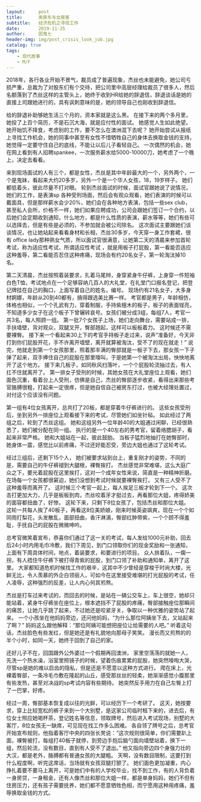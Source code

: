 ```yaml
---
layout:     post
title:      男房东与女房客
subtitle:   经济危机之寻找工作
date:       2019-11-25
author:     团鬼七
header-img: img/post_crisis_look_job.jpg
catalog: true
tags:
    - 现代故事
    - M/F
---
```


2018年，各行各业开始不景气，裁员成了普遍现象，杰丝也未能避免，她公司亏损严重，总裁为了对股东们有个交待，把公司里中高层经理给裁员了很多人，然后名额落到了杰丝这样的主管头上，她终于收到HR给她的辞退信，辞退谈话是她的直接上司跟她进行的，具有讽刺意味的是，她的领导自己也刚收到辞退信。



给的辞退补助够她生活三个月的，资本家就是这么黑。 在接下来的两个多月里，她投了上百个简历，不是石沉大海，就是应付性的面试。 她感觉人生如此绝望。 她开始饥不择食，考虑别的工作，要不怎么在澳洲混下去呢？ 她开始尝试从报纸上寻找工作机会，她的同事中甚至有女性不惜牺牲自己的身体去换取金钱的支持，她觉得一定要守住自己的底线，不能让以后儿子看轻自己。 一次偶然的机会，她在网上看到有人招聘spankee，一次服务薪水给5000-10000刀，她考虑了一个晚上，决定去看看。 




来到现场面试的人有三个，都是女性，杰丝是其中年龄最大的一个，另外两个，一个是鬼妹，看起来大约20多岁，另外一个是一个华人女孩，18，19岁样子。 她们都低着头，彼此尽量不打对眼。 轮到杰丝面试的时候，面试官跟她说了说情况，她们的工作，是表演sp 各种受刑场面，然后会有观众观看，她们表演的时候可以戴面具，但是那样薪水会少20%，她们会在各种地方表演，包括一些sex club，甚至私人会所，价格不一样，她们如果应聘成功，公司会跟她们签订一个合约，以后她们会定期收到通知，什么地方，都是什么性质的表演，薪水等等，她们有些可以选择去，但是有些是必须的，不参加就会被公司除名。 这次面试主要跟她们谈谈情况，也让她站起来看看身材和长相，杰丝30多岁，今天穿一身工作套裙，很有 office lady那种熟女气质，所以面试官很满意，让她第二天的清晨来参加首轮考试，称为适应性考试，所谓适应性考试 ，就是用板子打屁股，第一看能否适应这种羞辱，第二看能否忍住这种疼痛，现场会有约20名女子，第一轮淘汰掉10名。 




第二天清晨，杰丝按照着装要求，扎着马尾辫，身穿紧身牛仔裤，上身穿一件短袖白色T恤，考试地点在一个足够容纳几百人的大礼堂，在礼堂门口报名登记，把登记牌挂在自己的胸口，上面写着自己的姓名，编号。 现场约有21名女子，大多身材婀娜，年龄从20到40都有，搞得跟选美比赛一样。 考官都是男子，年龄相仿，体格也相似，一个个孔武有力，穿着制服，手持紫檀木的板子，板子的表面锃亮，不知道多少女子在这个板子下曾辗转哀号。女孩们被分成3组，每组7人，考官一共3名，每人照顾一组。 第一批7个女孩子上场，她们走向舞台，需要站成一排，手扶墙壁，背对观众，双腿叉开，臀部翘起，这样可以板板着力。 这时候还不需要裸臀。 接下来一个看起来30上下的考官手持板子走过来，说声“准备好，今天非打到你们屁股开花，手不许离开墙壁，离开就算被淘汰，受不了的现在就走！”  说完，他就走到第一个女孩那里，照着那丰满的臀部就是一板子下去，那女孩一下子弹了起来，双手捧住自己的屁股在那里嚎叫，于是她第一个被淘汰出局，怏怏地离开了这个地方。  接下来几板子，如同秋风扫落叶，一个个屁股轮流抽过去，有人扛不住就离开了。 第一排女子受刑的时候，其她女孩在大礼堂座位上观看，她们面色沉重，看着台上人受刑，仿佛是自己，杰丝的臀部逐步收紧，看得出来那些考官胳膊很粗，打起来一定很疼，但是她自信自己被房东打过，也被大经理处置过，对付这个应该没有问题。 




第一组有4位女孩离开，总共打了20板，都是穿着牛仔裤进行的。  这些女孩受刑后，坐到另外一排座位上观看接下来的考试，尽管她们如坐针毡。  如此经过了两组之后，轮到了杰丝这组。  她和这组另外一位年龄40的大姐通过闲聊，已经很熟悉了，她们被分配在同一组。  执行的是一个40左右的男考官，留着络腮胡子，看起来非常严格。  她和大姐站在一起，彼此鼓励。 当板子猛烈地抽打在她臀部时，她身体一震，感觉比以前疼痛，不过还好能忍受，旁边大姐也通过了这轮考试。  



经过三组后，还剩下15个人， 她们被要求站到台上，重复刚才的姿势，不同的是，需要自己的牛仔裤褪到大腿根，裸臀挨打。  杰丝感觉非常难堪，这么大庭广众之下，要光着屁股在这里挨打，这对一个成年女性来说，简直是一种精神折磨。 在场每一个女孩都很窘迫，她们没想到考试时候就要裸臀挨打， 又有三人受不了这种羞辱而离开了。  这时候三个考官一起上，每人挨足三板才轮到下一个。 这次击打更加大力，几乎是板板到肉，杰丝咬着牙才挺过去，再看那位大姐，疼得娇美的面容都扭曲了，好惨。  这轮下来，只剩下8位女孩了，包括杰丝和那位大姐。  这轮一共每人挨了40板子，再看这8位美娇娘，刚来时候英姿飒爽，现在一个个如同雨打梨花，头发散乱，面部扭曲，香汗淋漓，臀部红肿带紫，一个个顾不得羞耻，手抚自己的屁股在微微呻吟。 




总考官微笑着宣布，恭喜你们通过了这一关的考试，每人发给1000元补助，回去后24小时内用毛巾冷敷，我们下周见，到门口领取你们的现金奖励和一张通知，上面有下周具体时间，地点，着装要求，和要进行的项目。  众人排着队，一瘸一拐，有人捂住牛仔裤下被打得青紫的屁股，到门口领了补助和通知单，离开了这里。 大家都知道危机时候找工作的艰辛，这其中不少曾经是穿梭于时尚大楼，光鲜无比，令人羡慕的外企白领丽人，可如今在这里接受难堪的打光屁股的考试，任人凌辱，这种强烈的反差，让人内心何其煎熬。




杰丝是打车过来考试的，而回去的时候，是站在一辆公交车上，车上很空，她却只能站着，紧身牛仔裤坐在座位上，根本遮挡不了屁股的疼痛，臀部接触座位那瞬间的痛苦，让她几乎跳了起来，不过她还是咬紧牙关，争取以一种优雅的姿势站了起来。 一个小孩坐在他妈妈旁边，还问他妈妈，“为什么那位阿姨坐下去，又站起来了啊？”  妈妈这么跟他解释：“那位阿姨可能想把座位让给需要的人吧。”  听着这句话，杰丝脸色有些发红，但是她还是有礼貌地向那母子笑笑。  漫长而又煎熬的的半个小时，如同一天，她终于回到了自己的家。  





还好儿子不在，回国跟外公外婆过一个假期再回澳洲， 家里空荡荡的就她一人，先洗一个热水澡，浴室里照镜子的时候，望着伤痕累累的屁股，她突然嚎啕大哭，尽管sp是她的难以启齿的隐私，但是还是不愿意以这种方式进行。  爬在床上，光裸着臀部，一条冷毛巾敷在隆起的山丘，感受那丝丝的轻柔，她渐渐感觉小腹那里有些发热，甚至对决战的sp考试内容有些期待。 她突然反手用力在自己左臀上打了一巴掌，好疼。





经过一周，臀部基本恢复成以往的光鲜，可以经历下一个考研了。  这天，她按要求，穿上比较宽松的裤子来到一个大别墅，是这家公司临时租下来的，进去后，有位女士照应她喝杯茶，登记姓名等信息，领取牌号，然后进入考试现场，别墅的大客厅，8位女孩无一缺席，可见现在找工作多么困难。 各自领了牌号之后，总考官开始宣布规则，他指着客厅中央的四张长凳说：“这次规则很简单，你们需要趴上面，裸臀被打，每组打40板子就停，到旁边手抱后脑勺面向墙壁站着，换下一组，然后轮流，没有数目，直到有人受不了退出。” 他又指向旁边四个身强力壮的大汉，都是老外，胳膊都有普通女孩的大腿粗。  天啊，没有数目限制，这要打到什么程度啊，听完这席话，当场就有女孩双腿打颤了。  她们面色更加凝重，内心挣扎着要不要马上离开，可是她们中有的人学校毕业，找不到工作，有的人背负着一身房贷，一身租金，还有人像杰丝和那位大姐一样，都是单身妈妈，她们不但有住房压力，还有孩子需要抚养，她们都不愿意牺牲色相，而宁愿用这种用疼痛，羞辱换取金钱的方式。 







